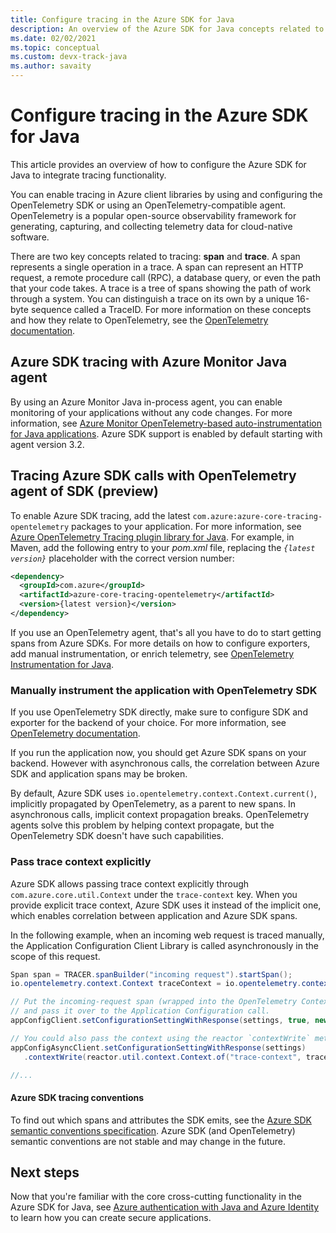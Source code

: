 ```yaml
---
title: Configure tracing in the Azure SDK for Java
description: An overview of the Azure SDK for Java concepts related to tracing
ms.date: 02/02/2021
ms.topic: conceptual
ms.custom: devx-track-java
ms.author: savaity
---
```


# Configure tracing in the Azure SDK for Java

This article provides an overview of how to configure the Azure SDK for Java to integrate tracing functionality.

You can enable tracing in Azure client libraries by using and configuring the OpenTelemetry SDK or using an OpenTelemetry-compatible agent. OpenTelemetry is a popular open-source observability framework for generating, capturing, and collecting telemetry data for cloud-native software.

There are two key concepts related to tracing: **span** and **trace**. A span represents a single operation in a trace. A span can represent an HTTP request, a remote procedure call (RPC), a database query, or even the path that your code takes. A trace is a tree of spans showing the path of work through a system. You can distinguish a trace on its own by a unique 16-byte sequence called a TraceID. For more information on these concepts and how they relate to OpenTelemetry, see the [OpenTelemetry documentation](https://opentelemetry.io/docs/).

## Azure SDK tracing with Azure Monitor Java agent

By using an Azure Monitor Java in-process agent, you can enable monitoring of your applications without any code changes. For more information, see [Azure Monitor OpenTelemetry-based auto-instrumentation for Java applications](/azure/azure-monitor/app/java-in-process-agent). Azure SDK support is enabled by default starting with agent version 3.2.

## Tracing Azure SDK calls with OpenTelemetry agent of SDK (preview)

To enable Azure SDK tracing, add the latest `com.azure:azure-core-tracing-opentelemetry` packages to your application. For more information, see [Azure OpenTelemetry Tracing plugin library for Java](https://github.com/Azure/azure-sdk-for-java/tree/main/sdk/core/azure-core-tracing-opentelemetry#azure-tracing-opentelemetry-client-library-for-java). For example, in Maven, add the following entry to your *pom.xml* file, replacing the *`{latest version}`* placeholder with the correct version number:

```xml
<dependency>
  <groupId>com.azure</groupId>
  <artifactId>azure-core-tracing-opentelemetry</artifactId>
  <version>{latest version}</version>
</dependency>
```

If you use an OpenTelemetry agent, that's all you have to do to start getting spans from Azure SDKs. For more details on how to configure exporters, add manual instrumentation, or enrich telemetry, see [OpenTelemetry Instrumentation for Java](https://github.com/open-telemetry/opentelemetry-java-instrumentation).

### Manually instrument the application with OpenTelemetry SDK

If you use OpenTelemetry SDK directly, make sure to configure SDK and exporter for the backend of your choice. For more information, see [OpenTelemetry documentation](https://opentelemetry.io/docs/instrumentation/java/manual_instrumentation/).

If you run the application now, you should get Azure SDK spans on your backend. However with asynchronous calls, the correlation between Azure SDK and application spans may be broken.

By default, Azure SDK uses `io.opentelemetry.context.Context.current()`, implicitly propagated by OpenTelemetry, as a parent to new spans. In asynchronous calls, implicit context propagation breaks. OpenTelemetry agents solve this problem by helping context propagate, but the OpenTelemetry SDK doesn't have such capabilities.

### Pass trace context explicitly

Azure SDK allows passing trace context explicitly through `com.azure.core.util.Context` under the `trace-context` key. When you provide explicit trace context, Azure SDK uses it instead of the implicit one, which enables correlation between application and Azure SDK spans.

In the following example, when an incoming web request is traced manually, the Application Configuration Client Library is called asynchronously in the scope of this request.

```java
Span span = TRACER.spanBuilder("incoming request").startSpan();
io.opentelemetry.context.Context traceContext = io.opentelemetry.context.Context.root().with(span);

// Put the incoming-request span (wrapped into the OpenTelemetry Context) into the Azure SDK Context
// and pass it over to the Application Configuration call.
appConfigClient.setConfigurationSettingWithResponse(settings, true, new com.azure.core.util.Context("trace-context", traceContext));

// You could also pass the context using the reactor `contextWrite` method under the same `trace-context` key.
appConfigAsyncClient.setConfigurationSettingWithResponse(settings)
   .contextWrite(reactor.util.context.Context.of("trace-context", traceContext))

//...
```

#### Azure SDK tracing conventions

To find out which spans and attributes the SDK emits, see the [Azure SDK semantic conventions specification](https://github.com/Azure/azure-sdk/blob/main/docs/tracing/distributed-tracing-conventions.yml). Azure SDK (and OpenTelemetry) semantic conventions are not stable and may change in the future.

## Next steps

Now that you're familiar with the core cross-cutting functionality in the Azure SDK for Java, see [Azure authentication with Java and Azure Identity](identity.md) to learn how you can create secure applications.
